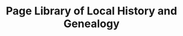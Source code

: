 ---
layout: repo
title: "Page Library of Local History and Genealogy"
id: 16668
permalink: repos/16668/
---
